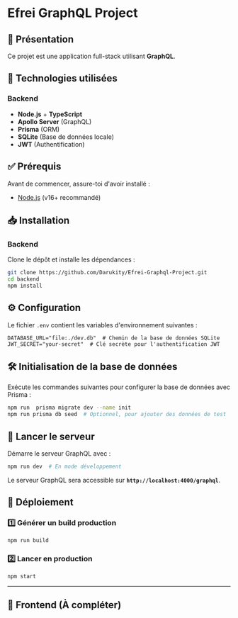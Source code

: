# Efrei GraphQL Project

## 📌 Présentation
Ce projet est une application full-stack utilisant **GraphQL**.

## 🚀 Technologies utilisées
### Backend
- **Node.js** + **TypeScript**
- **Apollo Server** (GraphQL)
- **Prisma** (ORM)
- **SQLite** (Base de données locale)
- **JWT** (Authentification)

## ✅ Prérequis
Avant de commencer, assure-toi d'avoir installé :
- [Node.js](https://nodejs.org/) (v16+ recommandé)

## 📥 Installation
### Backend
Clone le dépôt et installe les dépendances :
```bash
git clone https://github.com/Darukity/Efrei-Graphql-Project.git
cd backend
npm install
```

## ⚙️ Configuration
Le fichier `.env` contient les variables d'environnement suivantes :

```env
DATABASE_URL="file:./dev.db"  # Chemin de la base de données SQLite
JWT_SECRET="your-secret"  # Clé secrète pour l'authentification JWT
```


## 🛠️ Initialisation de la base de données
Exécute les commandes suivantes pour configurer la base de données avec Prisma :

```bash
npm run  prisma migrate dev --name init
npm run prisma db seed  # Optionnel, pour ajouter des données de test
```

## 🚀 Lancer le serveur
Démarre le serveur GraphQL avec :

```bash
npm run dev  # En mode développement
```
Le serveur GraphQL sera accessible sur **`http://localhost:4000/graphql`**.


## 📌 Déploiement
### 1️⃣ Générer un build production
```bash
npm run build
```

### 2️⃣ Lancer en production
```bash
npm start
```

---
## 🚀 Frontend (À compléter)
